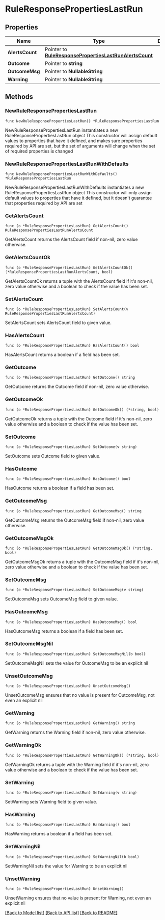 # RuleResponsePropertiesLastRun

## Properties

Name | Type | Description | Notes
------------ | ------------- | ------------- | -------------
**AlertsCount** | Pointer to [**RuleResponsePropertiesLastRunAlertsCount**](RuleResponsePropertiesLastRunAlertsCount.md) |  | [optional] 
**Outcome** | Pointer to **string** |  | [optional] 
**OutcomeMsg** | Pointer to **NullableString** |  | [optional] 
**Warning** | Pointer to **NullableString** |  | [optional] 

## Methods

### NewRuleResponsePropertiesLastRun

`func NewRuleResponsePropertiesLastRun() *RuleResponsePropertiesLastRun`

NewRuleResponsePropertiesLastRun instantiates a new RuleResponsePropertiesLastRun object
This constructor will assign default values to properties that have it defined,
and makes sure properties required by API are set, but the set of arguments
will change when the set of required properties is changed

### NewRuleResponsePropertiesLastRunWithDefaults

`func NewRuleResponsePropertiesLastRunWithDefaults() *RuleResponsePropertiesLastRun`

NewRuleResponsePropertiesLastRunWithDefaults instantiates a new RuleResponsePropertiesLastRun object
This constructor will only assign default values to properties that have it defined,
but it doesn't guarantee that properties required by API are set

### GetAlertsCount

`func (o *RuleResponsePropertiesLastRun) GetAlertsCount() RuleResponsePropertiesLastRunAlertsCount`

GetAlertsCount returns the AlertsCount field if non-nil, zero value otherwise.

### GetAlertsCountOk

`func (o *RuleResponsePropertiesLastRun) GetAlertsCountOk() (*RuleResponsePropertiesLastRunAlertsCount, bool)`

GetAlertsCountOk returns a tuple with the AlertsCount field if it's non-nil, zero value otherwise
and a boolean to check if the value has been set.

### SetAlertsCount

`func (o *RuleResponsePropertiesLastRun) SetAlertsCount(v RuleResponsePropertiesLastRunAlertsCount)`

SetAlertsCount sets AlertsCount field to given value.

### HasAlertsCount

`func (o *RuleResponsePropertiesLastRun) HasAlertsCount() bool`

HasAlertsCount returns a boolean if a field has been set.

### GetOutcome

`func (o *RuleResponsePropertiesLastRun) GetOutcome() string`

GetOutcome returns the Outcome field if non-nil, zero value otherwise.

### GetOutcomeOk

`func (o *RuleResponsePropertiesLastRun) GetOutcomeOk() (*string, bool)`

GetOutcomeOk returns a tuple with the Outcome field if it's non-nil, zero value otherwise
and a boolean to check if the value has been set.

### SetOutcome

`func (o *RuleResponsePropertiesLastRun) SetOutcome(v string)`

SetOutcome sets Outcome field to given value.

### HasOutcome

`func (o *RuleResponsePropertiesLastRun) HasOutcome() bool`

HasOutcome returns a boolean if a field has been set.

### GetOutcomeMsg

`func (o *RuleResponsePropertiesLastRun) GetOutcomeMsg() string`

GetOutcomeMsg returns the OutcomeMsg field if non-nil, zero value otherwise.

### GetOutcomeMsgOk

`func (o *RuleResponsePropertiesLastRun) GetOutcomeMsgOk() (*string, bool)`

GetOutcomeMsgOk returns a tuple with the OutcomeMsg field if it's non-nil, zero value otherwise
and a boolean to check if the value has been set.

### SetOutcomeMsg

`func (o *RuleResponsePropertiesLastRun) SetOutcomeMsg(v string)`

SetOutcomeMsg sets OutcomeMsg field to given value.

### HasOutcomeMsg

`func (o *RuleResponsePropertiesLastRun) HasOutcomeMsg() bool`

HasOutcomeMsg returns a boolean if a field has been set.

### SetOutcomeMsgNil

`func (o *RuleResponsePropertiesLastRun) SetOutcomeMsgNil(b bool)`

 SetOutcomeMsgNil sets the value for OutcomeMsg to be an explicit nil

### UnsetOutcomeMsg
`func (o *RuleResponsePropertiesLastRun) UnsetOutcomeMsg()`

UnsetOutcomeMsg ensures that no value is present for OutcomeMsg, not even an explicit nil
### GetWarning

`func (o *RuleResponsePropertiesLastRun) GetWarning() string`

GetWarning returns the Warning field if non-nil, zero value otherwise.

### GetWarningOk

`func (o *RuleResponsePropertiesLastRun) GetWarningOk() (*string, bool)`

GetWarningOk returns a tuple with the Warning field if it's non-nil, zero value otherwise
and a boolean to check if the value has been set.

### SetWarning

`func (o *RuleResponsePropertiesLastRun) SetWarning(v string)`

SetWarning sets Warning field to given value.

### HasWarning

`func (o *RuleResponsePropertiesLastRun) HasWarning() bool`

HasWarning returns a boolean if a field has been set.

### SetWarningNil

`func (o *RuleResponsePropertiesLastRun) SetWarningNil(b bool)`

 SetWarningNil sets the value for Warning to be an explicit nil

### UnsetWarning
`func (o *RuleResponsePropertiesLastRun) UnsetWarning()`

UnsetWarning ensures that no value is present for Warning, not even an explicit nil

[[Back to Model list]](../README.md#documentation-for-models) [[Back to API list]](../README.md#documentation-for-api-endpoints) [[Back to README]](../README.md)


